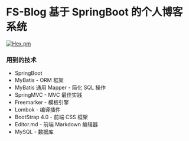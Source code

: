 # FS-Blog 基于 SpringBoot 的个人博客系统
[![Hex.pm](https://img.shields.io/hexpm/l/plug.svg)](./LICENSE)

### 用到的技术
- SpringBoot
- MyBatis - ORM 框架
- MyBatis 通用 Mapper - 简化 SQL 操作 
- SpringMVC - MVC 最佳实践
- Freemarker - 模板引擎
- Lombok - 编译插件
- BootStrap 4.0 - 前端 CSS 框架
- Editor.md - 前端 Markdown 编辑器
- MySQL - 数据库
